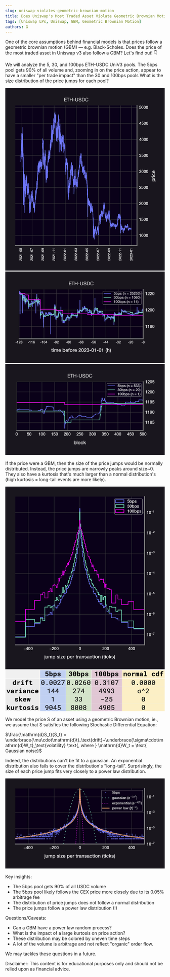 ```yaml
---
slug: uniswap-violates-geometric-brownian-motion
title: Does Uniswap's Most Traded Asset Violate Geometric Brownian Motion?
tags: [Uniswap LPs, Uniswap, GBM, Geometric Brownian Motion]
authors: G
---
```

One of the core assumptions behind financial models is that prices follow a geometric brownian motion (GBM) — e.g. Black-Scholes. Does the price of the most traded asset in Uniswap v3 also follow a GBM? Let's find out! 👇

<!--truncate-->

We will analyze the 5, 30, and 100bps ETH-USDC UniV3 pools. The 5bps pool gets 90% of all volume and, zooming in on the price action, appear to have a smaller "per trade impact" than the 30 and 100bps pools What is the size distribution of the price jumps for each pool?

![img-1](./img-1.png)
![img-2](./img-2.jpg)
![img-3](./img-3.png)

If the price were a GBM, then the size of the price jumps would be normally distributed. Instead, the price jumps are narrowly peaks around size~0. They also have a kurtosis that's much larger than a normal distribution's (high kurtosis = long-tail events are more likely).

![img-4](./img-4.png)
![chart](./chart.png)

We model the price S of an asset using a geometric Brownian motion, ie., we assume that S satisfies the following Stochastic Differential Equation:

$\frac{\mathrm{d}S_t}{S_t} = \underbrace{\mu\cdot\mathrm{d}t}_\text{drift}+\underbrace{\sigma\cdot\mathrm{d}W_t}_\text{volatility} \text{, where } \mathrm{d}W_t = \text{ Gaussian noise}$

Indeed, the distributions can't be fit to a gaussian. An exponential distribution also fails to cover the distribution's "long-tail". Surprisingly, the size of each price jump fits very closely to a power law distribution.

![img-5](./img-5.jpg)

Key insights:

- The 5bps pool gets 90% of all USDC volume
- The 5bps pool likely follows the CEX price more closely due to its 0.05% arbitrage fee
- The distribution of price jumps does not follow a normal distribution
- The price jumps follow a power law distribution (!)

Questions/Caveats:
- Can a GBM have a power law random process?
- What is the impact of a large kurtosis on price action?
- These distribution may be colored by uneven time steps
- A lot of the volume is arbitrage and not reflect "organic" order flow.

We may tackles these questions in a future.

Disclaimer: This content is for educational purposes only and should not be relied upon as financial advice.